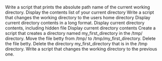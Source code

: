 Write a script that prints the absolute path name of the current working directory.
Display the contents list of your current directory
Write a script that changes the working directory to the users home directory
Display current directory contents in a long format.
Display current directory contents, including hidden file
Display current directory contents
Create a script that creates a directory named my_first_directory in the /tmp/ directory.
Move the file betty from /tmp/ to /tmp/my_first_directory.
Delete the file betty.
Delete the directory my_first_directory that is in the /tmp directory.
Write a script that changes the working directory to the previous one.
